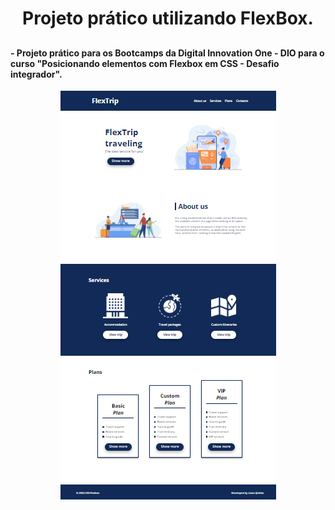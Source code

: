 <h1 align="center">Projeto prático utilizando FlexBox. <h2>

<h4 align="left">- Projeto prático para os Bootcamps da Digital Innovation One - DIO para o curso  "Posicionando elementos com Flexbox em CSS - Desafio integrador".</h3>

<p align="center">
  <a href="https://github.com/lucas-quirino/flex-projeto-dio">
    <img src="img/flex-readme.png" alt="Flex projeto"/>
  </a>
</p>